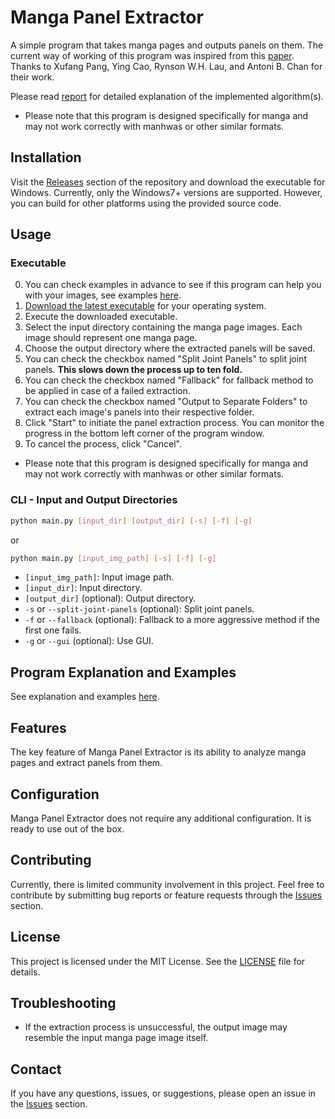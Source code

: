 # Manga Panel Extractor

A simple program that takes manga pages and outputs panels on them. The current way of working of this program was inspired from this [paper](related-paper.pdf). Thanks to Xufang Pang, Ying Cao, Rynson W.H. Lau, and Antoni B. Chan for their work.

Please read [report](report.pdf) for detailed explanation of the implemented algorithm(s).

- Please note that this program is designed specifically for manga and may not work correctly with manhwas or other similar formats.

## Installation

Visit the [Releases](https://github.com/adenzu/Manga-Panel-Extractor/releases) section of the repository and download the executable for Windows. Currently, only the Windows7+ versions are supported. However, you can build for other platforms using the provided source code.

## Usage

### Executable

0. You can check examples in advance to see if this program can help you with your images, see examples [here](INSIGHT.md#what-it-does).
1. [Download the latest executable](https://github.com/adenzu/Manga-Panel-Extractor/releases) for your operating system.
2. Execute the downloaded executable.
3. Select the input directory containing the manga page images. Each image should represent one manga page.
4. Choose the output directory where the extracted panels will be saved.
5. You can check the checkbox named "Split Joint Panels" to split joint panels. **This slows down the process up to ten fold.**
6. You can check the checkbox named "Fallback" for fallback method to be applied in case of a failed extraction.
7. You can check the checkbox named "Output to Separate Folders" to extract each image's panels into their respective folder.
8. Click "Start" to initiate the panel extraction process. You can monitor the progress in the bottom left corner of the program window.
9. To cancel the process, click "Cancel".

- Please note that this program is designed specifically for manga and may not work correctly with manhwas or other similar formats.

### CLI - Input and Output Directories

```bash
python main.py [input_dir] [output_dir] [-s] [-f] [-g]
```

or

```bash
python main.py [input_img_path] [-s] [-f] [-g]
```

- `[input_img_path]`: Input image path.
- `[input_dir]`: Input directory.
- `[output_dir]` (optional): Output directory.
- `-s` or `--split-joint-panels` (optional): Split joint panels.
- `-f` or `--fallback` (optional): Fallback to a more aggressive method if the first one fails.
- `-g` or `--gui` (optional): Use GUI.

## Program Explanation and Examples

See explanation and examples [here](INSIGHT.md).

## Features

The key feature of Manga Panel Extractor is its ability to analyze manga pages and extract panels from them.

## Configuration

Manga Panel Extractor does not require any additional configuration. It is ready to use out of the box.

## Contributing

Currently, there is limited community involvement in this project. Feel free to contribute by submitting bug reports or feature requests through the [Issues](https://github.com/adenzu/Manga-Panel-Extractor/issues) section.

## License

This project is licensed under the MIT License. See the [LICENSE](LICENSE) file for details.

## Troubleshooting

- If the extraction process is unsuccessful, the output image may resemble the input manga page image itself.

## Contact

If you have any questions, issues, or suggestions, please open an issue in the [Issues](https://github.com/adenzu/Manga-Panel-Extractor/issues) section.
